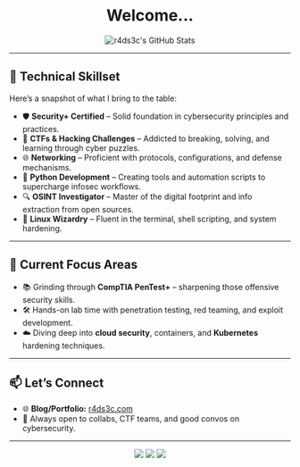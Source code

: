 <h1 align="center">Welcome...</h1>

<p align="center">
  <img src="https://github-readme-stats.vercel.app/api?username=r4ds3c&theme=merko&show_icons=true" alt="r4ds3c's GitHub Stats" />
</p>

---

## 🚀 Technical Skillset

Here’s a snapshot of what I bring to the table:

- 🛡️ **Security+ Certified** – Solid foundation in cybersecurity principles and practices.
- 🧠 **CTFs & Hacking Challenges** – Addicted to breaking, solving, and learning through cyber puzzles.
- 🌐 **Networking** – Proficient with protocols, configurations, and defense mechanisms.
- 🐍 **Python Development** – Creating tools and automation scripts to supercharge infosec workflows.
- 🔍 **OSINT Investigator** – Master of the digital footprint and info extraction from open sources.
- 🐧 **Linux Wizardry** – Fluent in the terminal, shell scripting, and system hardening.

---

## 🎯 Current Focus Areas

- 📚 Grinding through **CompTIA PenTest+** – sharpening those offensive security skills.
- 🛠️ Hands-on lab time with penetration testing, red teaming, and exploit development.
- ☁️ Diving deep into **cloud security**, containers, and **Kubernetes** hardening techniques.

---

## 📫 Let’s Connect

- 🌐 **Blog/Portfolio:** [r4ds3c.com](https://r4ds3c.com)
- 💬 Always open to collabs, CTF teams, and good convos on cybersecurity.

---

<p align="center">
  <img src="https://img.shields.io/badge/Hacker-Ethical-informational?style=for-the-badge&logo=linux&color=blue" />
  <img src="https://img.shields.io/badge/Code-Python-green?style=for-the-badge&logo=python&logoColor=white" />
  <img src="https://img.shields.io/badge/Focus-Red%20Team-critical?style=for-the-badge&logo=github" />
</p>
